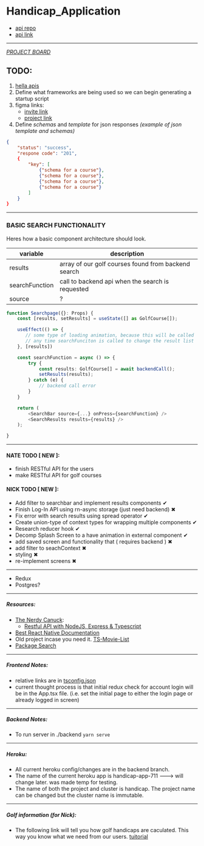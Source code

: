 # Handicap_Application

* [api repo](https://github.com/ndonfris/backend_api/deployments)
* [api link](https://golf-handicap-api-ts.herokuapp.com/)
___
[ _PROJECT BOARD_ ](https://github.com/npatanjo/Handicap_Application/projects/1)

## TODO:  
1. [hella apis](https://rapidapi.com/search/golf)
1. Define what frameworks are being used so we can begin generating a startup script
1. figma links:  
    * [invite link](https://www.figma.com/file/cVglD4GCRkwcWVER1X9lAS/Handicap-Mockup?node-id=4%3A16) 
    * [project link](https://www.figma.com/file/cVglD4GCRkwcWVER1X9lAS/Handicap-Mockup?node-id=0%3A1)
1. Define _schemas_ and _template_ for json responses _(example of json template and schemas)_
```json
{
    "status": "success",
    "respone code": "201",
    {
        "key": [
            {"schema for a course"},
            {"schema for a course"},
            {"schema for a course"},
            {"schema for a course"}
        ]
    }
}
```

---

### BASIC SEARCH FUNCTIONALITY
Heres how a basic component architecture should look.

| variable  | description  |
| --- | --- |
| results | array of our golf courses found from backend search |
| searchFunction  | call to backend api when the search is requested |
| source  | ? |

```typescript
function Searchpage({}: Props) {
    const [results, setResults] = useState([] as GolfCourse[]);

    useEffect(() => {
       // some type of loading animation, because this will be called 
       // any time searchFunciton is called to change the result list
    }, [results])

    const searchFunction = async () => {
        try {
            const results: GolfCourse[] = await backendCall();
            setResults(results);
        } catch (e) {
            // backend call error
        }
    }

    return (
        <SearchBar source={...} onPress={searchFunction} />
        <SearchResults results={results} />
    );

}
```
___

#### NATE TODO [ __NEW__ ]:
* finish RESTful API for the users
* make RESTful API for golf courses


#### NICK TODO [ __NEW__ ]: 
* Add filter to searchbar and implement results components ✔
* Finish Log-In API using rn-async storage (just need backend) ✖
* Fix error with search results using spread operator ✔
* Create union-type of context types for wrapping multiple components ✔
* Research reducer hook ✔
* Decomp Splash Screen to a have animation in external component ✔
* add saved screen and functionality that ( requires backend ) ✖
* add filter to seachContext ✖
* styling ✖
* re-implement screens ✖
___
* Redux 
* Postgres?

___
##### Resources:  

* [The Nerdy Canuck](https://www.youtube.com/channel/UCmG1UbEI0iFE1tAw2SyvvXg):  
    * [Restful API with NodeJS, Express & Typescript](https://www.youtube.com/watch?v=vyz47fUXcxU&t=1056s)  
* [Best React Native Documentation](https://www.reactnative.express/)  
* Old project incase you need it. [TS-Movie-List](https://www.github.com/ndonfris/ts-movie-list)  
* [Package Search](https://www.npmjs.com/)

---
##### Frontend Notes:
* relative links are in [tsconfig.json](./frontend/tsconfig.json)
* current thought process is that initial redux check for account login will be in the App.tsx file. (i.e. set the initial page to either the login page or already logged in screen)

---
##### Backend Notes:
* To run server in ./backend `yarn serve`

---
##### Heroku:
* All current heroku config/changes are in the backend branch.
* The name of the current heroku app is handicap-app-711 ---> will change later. was made temp for testing.
* The name of both the project and cluster is handicap. The project name can be changed but the cluster name is immutable. 

---
##### Golf information (for Nick):
* The following link will tell you how golf handicaps are caculated. This way you know what we need from our users. [tuitorial](https://www.fastgolfer.com/how-to-calculate-golf-handicap/)
